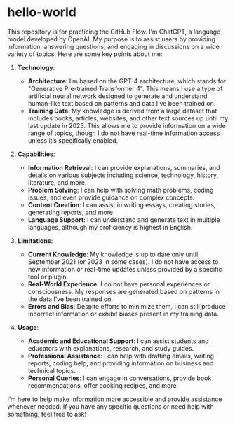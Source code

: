 # hello-world
This repository is for practicing the GitHub Flow.
I’m ChatGPT, a language model developed by OpenAI. My purpose is to assist users by providing information, answering questions, and engaging in discussions on a wide variety of topics. Here are some key points about me:

1. **Technology**:
   - **Architecture**: I’m based on the GPT-4 architecture, which stands for "Generative Pre-trained Transformer 4". This means I use a type of artificial neural network designed to generate and understand human-like text based on patterns and data I’ve been trained on.
   - **Training Data**: My knowledge is derived from a large dataset that includes books, articles, websites, and other text sources up until my last update in 2023. This allows me to provide information on a wide range of topics, though I do not have real-time information access unless it’s specifically enabled.

2. **Capabilities**:
   - **Information Retrieval**: I can provide explanations, summaries, and details on various subjects including science, technology, history, literature, and more.
   - **Problem Solving**: I can help with solving math problems, coding issues, and even provide guidance on complex concepts.
   - **Content Creation**: I can assist in writing essays, creating stories, generating reports, and more.
   - **Language Support**: I can understand and generate text in multiple languages, although my proficiency is highest in English.

3. **Limitations**:
   - **Current Knowledge**: My knowledge is up to date only until September 2021 (or 2023 in some cases). I do not have access to new information or real-time updates unless provided by a specific tool or plugin.
   - **Real-World Experience**: I do not have personal experiences or consciousness. My responses are generated based on patterns in the data I’ve been trained on.
   - **Errors and Bias**: Despite efforts to minimize them, I can still produce incorrect information or exhibit biases present in my training data.

4. **Usage**:
   - **Academic and Educational Support**: I can assist students and educators with explanations, research, and study guides.
   - **Professional Assistance**: I can help with drafting emails, writing reports, coding help, and providing information on business and technical topics.
   - **Personal Queries**: I can engage in conversations, provide book recommendations, offer cooking recipes, and more.

I’m here to help make information more accessible and provide assistance whenever needed. If you have any specific questions or need help with something, feel free to ask!
